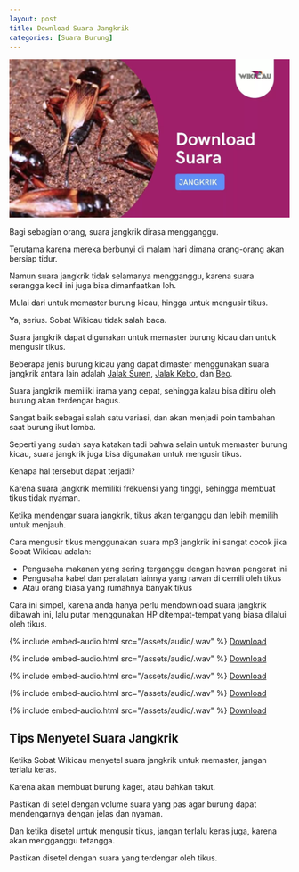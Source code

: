 ```yaml
---
layout: post
title: Download Suara Jangkrik
categories: [Suara Burung]
---
```


![Download Suara Jangkrik](/images/suara-jangkrik.webp)

Bagi sebagian orang, suara jangkrik dirasa mengganggu.

Terutama karena mereka berbunyi di malam hari dimana orang-orang akan bersiap tidur.

Namun suara jangkrik tidak selamanya mengganggu, karena suara serangga kecil ini juga bisa dimanfaatkan loh.

Mulai dari untuk memaster burung kicau, hingga untuk mengusir tikus.

Ya, serius. Sobat Wikicau tidak salah baca.

Suara jangkrik dapat digunakan untuk memaster burung kicau dan untuk mengusir tikus.

Beberapa jenis burung kicau yang dapat dimaster menggunakan suara jangkrik antara lain adalah [Jalak Suren](https://wikicau.com/suara-burung-jalak-suren/), [Jalak Kebo](https://wikicau.com/suara-burung-jalak-kebo/), dan [Beo](https://wikicau.com/download-suara-beo/).

Suara jangkrik memiliki irama yang cepat, sehingga kalau bisa ditiru oleh burung akan terdengar bagus.

Sangat baik sebagai salah satu variasi, dan akan menjadi poin tambahan saat burung ikut lomba.

Seperti yang sudah saya katakan tadi bahwa selain untuk memaster burung kicau, suara jangkrik juga bisa digunakan untuk mengusir tikus.

Kenapa hal tersebut dapat terjadi?

Karena suara jangkrik memiliki frekuensi yang tinggi, sehingga membuat tikus tidak nyaman.

Ketika mendengar suara jangkrik, tikus akan terganggu dan lebih memilih untuk menjauh.

Cara mengusir tikus menggunakan suara mp3 jangkrik ini sangat cocok jika Sobat Wikicau adalah:

- Pengusaha makanan yang sering terganggu dengan hewan pengerat ini
- Pengusaha kabel dan peralatan lainnya yang rawan di cemili oleh tikus
- Atau orang biasa yang rumahnya banyak tikus

Cara ini simpel, karena anda hanya perlu mendownload suara jangkrik dibawah ini, lalu putar menggunakan HP ditempat-tempat yang biasa dilalui oleh tikus.

{% include embed-audio.html src="/assets/audio/<audio-source-name>.wav" %}
[Download](http://bit.ly/2xan5Hn)

{% include embed-audio.html src="/assets/audio/<audio-source-name>.wav" %}
[Download](http://bit.ly/2ZBjvSF)

{% include embed-audio.html src="/assets/audio/<audio-source-name>.wav" %}
[Download](http://bit.ly/2XylzOc)

{% include embed-audio.html src="/assets/audio/<audio-source-name>.wav" %}
[Download](http://bit.ly/2RuqwBP)

{% include embed-audio.html src="/assets/audio/<audio-source-name>.wav" %}
[Download](http://bit.ly/2Y38Wrj)

## Tips Menyetel Suara Jangkrik

Ketika Sobat Wikicau menyetel suara jangkrik untuk memaster, jangan terlalu keras.

Karena akan membuat burung kaget, atau bahkan takut.

Pastikan di setel dengan volume suara yang pas agar burung dapat mendengarnya dengan jelas dan nyaman.

Dan ketika disetel untuk mengusir tikus, jangan terlalu keras juga, karena akan mengganggu tetangga.

Pastikan disetel dengan suara yang terdengar oleh tikus.